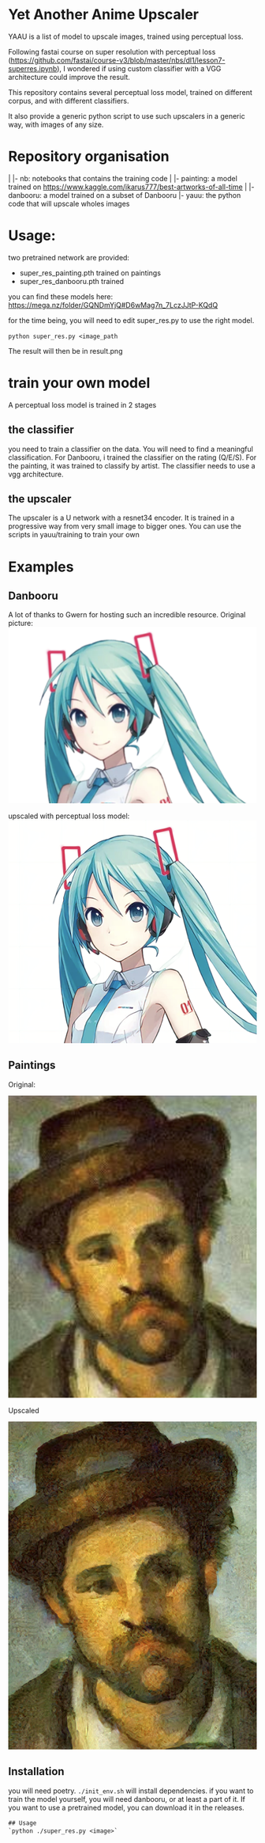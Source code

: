 # Yet Another Anime Upscaler

YAAU is a list of model to upscale images, trained using perceptual loss.

Following fastai course on super resolution with perceptual loss 
(https://github.com/fastai/course-v3/blob/master/nbs/dl1/lesson7-superres.ipynb), 
I wondered if using custom classifier with a VGG architecture could improve the result.

This repository contains several perceptual loss model, 
trained on different corpus, and with different classifiers.

It also provide a generic python script to use such upscalers in a generic way, with images of any size.

# Repository organisation
|
|- nb: notebooks that contains the training code
|  |- painting: a model trained on https://www.kaggle.com/ikarus777/best-artworks-of-all-time
|  |- danbooru: a model trained on a subset of Danbooru
|- yauu: the python code that will upscale wholes images

# Usage:

two pretrained network are provided:

* super_res_painting.pth trained on paintings
* super_res_danbooru.pth trained

you can find these models here: https://mega.nz/folder/GQNDmYjQ#D6wMag7n_7LczJJtP-KQdQ

for the time being, you will need to edit super_res.py to use the right model.

`python super_res.py <image_path`

The result will then be in result.png
# train your own model
A perceptual loss model is trained in 2 stages

## the classifier

you need to train a classifier on the data. You will need to find a meaningful classification.
 For Danbooru, i trained the classifier on the rating (Q/E/S). For the painting, it was trained to classify by artist.
The classifier needs to use a vgg architecture.

## the upscaler

The upscaler is a U network with a resnet34 encoder. 
It is trained in a progressive way from very small image to bigger ones.
You can use the scripts in yauu/training to train your own
  

# Examples

## Danbooru
A lot of thanks to Gwern for hosting such an incredible resource.
Original picture:
![original](./example/Miku.png)

upscaled with perceptual loss model:
![result](./example/Result_perceptual.png)

## Paintings
Original:

![original](./example/screen_cezanne.png)

Upscaled

![result](example/screen_cezanne_upscale.png)

## Installation
you will need poetry. `./init_env.sh` will install dependencies.
if you want to train the model yourself, you will need danbooru, or at least a part of it.
If you want to use a pretrained model, you can download it in the releases.

```
## Usage
`python ./super_res.py <image>`
 